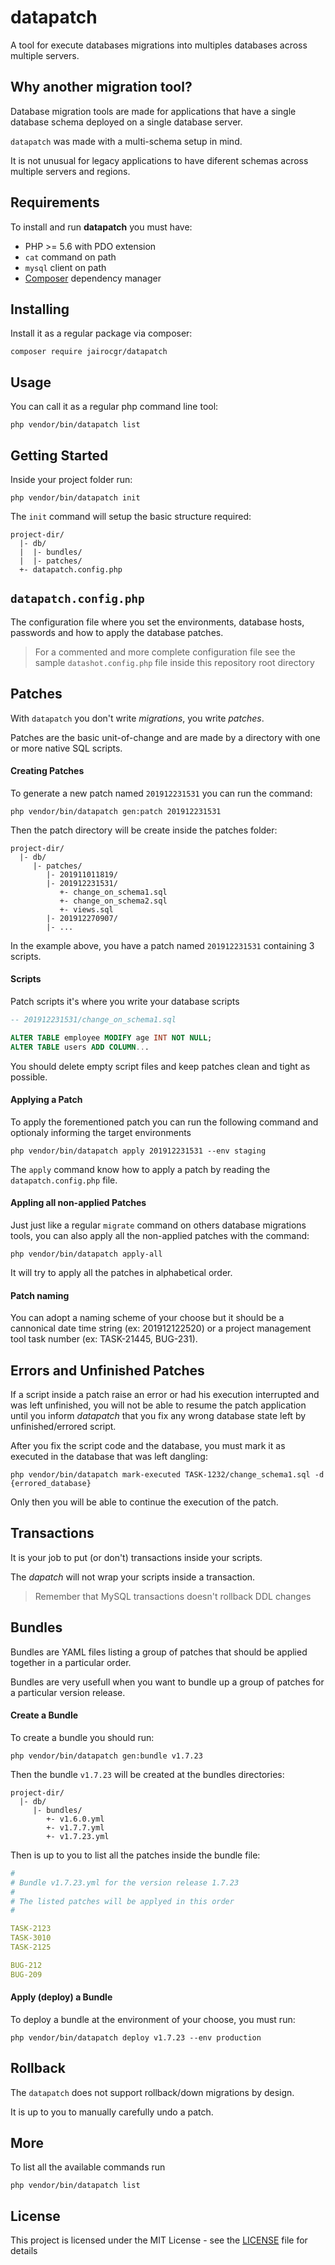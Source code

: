# datapatch

A tool for execute databases migrations into multiples databases across multiple
servers.

## Why another migration tool?

Database migration tools are made for applications that have a single database
schema deployed on a single database server.

`datapatch` was made with a multi-schema setup in mind.

It is not unusual for legacy applications to have diferent schemas across
multiple servers and regions.

## Requirements

To install and run **datapatch** you must have:

 * PHP >= 5.6 with PDO extension
 * `cat` command on path
 * `mysql` client on path
 * [Composer](https://getcomposer.org/) dependency manager

## Installing

Install it as a regular package via composer:

    composer require jairocgr/datapatch

## Usage

You can call it as a regular php command line tool:

    php vendor/bin/datapatch list

## Getting Started

Inside your project folder run:

    php vendor/bin/datapatch init

The `init` command will setup the basic structure required:

```
project-dir/
  |- db/
  |  |- bundles/
  |  |- patches/
  +- datapatch.config.php
```

## `datapatch.config.php`

The configuration file where you set the environments, database hosts,
passwords and how to apply the database patches.

> For a commented and more complete configuration file see the sample
> `datashot.config.php` file inside this repository root directory

## Patches

With `datapatch` you don't write _migrations_, you write _*patches*_.

Patches are the basic unit-of-change and are made by a directory with one or
more native SQL scripts.

#### Creating Patches

To generate a new patch named `201912231531` you can run the command:

    php vendor/bin/datapatch gen:patch 201912231531

Then the patch directory will be create inside the patches folder:

```
project-dir/
  |- db/
     |- patches/
        |- 201911011819/
        |- 201912231531/
           +- change_on_schema1.sql
           +- change_on_schema2.sql
           +- views.sql
        |- 201912270907/
        |- ...
```

In the example above, you have a patch named `201912231531` containing 3 scripts.

#### Scripts

Patch scripts it's where you write your database scripts

```SQL
-- 201912231531/change_on_schema1.sql

ALTER TABLE employee MODIFY age INT NOT NULL;
ALTER TABLE users ADD COLUMN...
```

You should delete empty script files and keep patches clean and tight
as possible.

#### Applying a Patch

To apply the forementioned patch you can run the following command and optionaly
informing the target environments

    php vendor/bin/datapatch apply 201912231531 --env staging

The `apply` command know how to apply a patch by reading the
`datapatch.config.php` file.

#### Appling all non-applied Patches

Just just like a regular `migrate` command on others database migrations tools,
you can also apply all the non-applied patches with the command:

    php vendor/bin/datapatch apply-all

It will try to apply all the patches in alphabetical order.

#### Patch naming

You can adopt a naming scheme of your choose but it should be a cannonical date
time string (ex: 201912122520) or a project management tool task number
(ex: TASK-21445, BUG-231).

## Errors and Unfinished Patches

If a script inside a patch raise an error or had his execution interrupted and
was left unfinished, you will not be able to resume the patch application until
you inform *datapatch* that you fix any wrong database state left by unfinished/errored script.

After you fix the script code and the database, you must mark it as executed
in the database that was left dangling:

    php vendor/bin/datapatch mark-executed TASK-1232/change_schema1.sql -d {errored_database}

Only then you will be able to continue the execution of the patch.

## Transactions

It is your job to put (or don't) transactions inside your scripts.

The *dapatch* will not wrap your scripts inside a transaction.

> Remember that MySQL transactions doesn't rollback DDL changes

## Bundles

Bundles are YAML files listing a group of patches that should be applied
together in a particular order.

Bundles are very usefull when you want to bundle up a group of patches for a
particular version release.

#### Create a Bundle

To create a bundle you should run:

    php vendor/bin/datapatch gen:bundle v1.7.23

Then the bundle `v1.7.23` will be created at the bundles directories:

```
project-dir/
  |- db/
     |- bundles/
        +- v1.6.0.yml
        +- v1.7.7.yml
        +- v1.7.23.yml
```

Then is up to you to list all the patches inside the bundle file:

```yaml
#
# Bundle v1.7.23.yml for the version release 1.7.23
#
# The listed patches will be applyed in this order
#

TASK-2123
TASK-3010
TASK-2125

BUG-212
BUG-209
```

#### Apply (deploy) a Bundle

To deploy a bundle at the environment of your choose, you must run:

    php vendor/bin/datapatch deploy v1.7.23 --env production

## Rollback

The `datapatch` does not support rollback/down migrations by design.

It is up to you to manually carefully undo a patch.

## More

To list all the available commands run

    php vendor/bin/datapatch list

## License

This project is licensed under the MIT License - see the
[LICENSE](LICENSE) file for details
